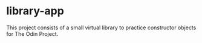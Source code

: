 # library-app
 This project consists of a small virtual library to practice constructor objects for The Odin Project.
